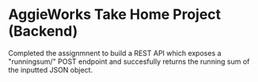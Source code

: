 # AggieWorks Take Home Project (Backend)

Completed the assignmnent to build a REST API which exposes a "runningsum/" POST endpoint and succesfully returns the running sum of the inputted JSON object.
